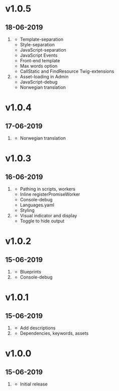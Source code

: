 # v1.0.5
##  18-06-2019

1. [](#new)
    * Template-separation
    * Style-separation
    * JavaScript-separation
    * JavaScript Events
    * Front-end template
    * Max words option
    * CallStatic and FindResource Twig-extensions
2. [](#improved)
    * Asset-loading in Admin
    * JavaScript-debug
    * Norwegian translation

# v1.0.4
##  17-06-2019

1. [](#new)
    * Norwegian translation

# v1.0.3
##  16-06-2019

1. [](#improved)
    * Pathing in scripts, workers
    * Inline registerPromiseWorker
    * Console-debug
    * Languages.yaml
    * Styling
2. [](#new)
    * Visual indicator and display
    * Toggle to hide output

# v1.0.2
##  15-06-2019

1. [](#bugfix)
    * Blueprints
2. [](#new)
    * Console-debug

# v1.0.1
##  15-06-2019

1. [](#new)
    * Add descriptions
2. [](#improved)
    * Dependencies, keywords, assets

# v1.0.0
##  15-06-2019

1. [](#new)
    * Initial release
